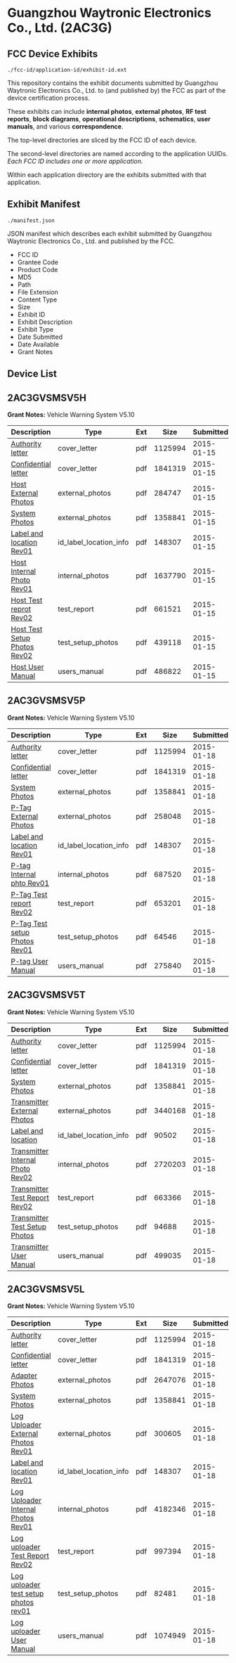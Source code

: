 # Guangzhou Waytronic Electronics Co., Ltd. (2AC3G)
## FCC Device Exhibits

```
./fcc-id/application-id/exhibit-id.ext
```

This repository contains the exhibit documents submitted by Guangzhou Waytronic Electronics Co., Ltd. to (and published by) the FCC as part of the device certification process.

These exhibits can include **internal photos**, **external photos**, **RF test reports**, **block diagrams**, **operational descriptions**, **schematics**, **user manuals**, and various **correspondence**.

The top-level directories are sliced by the FCC ID of each device.

The second-level directories are named according to the application UUIDs. *Each FCC ID includes one or more application.*

Within each application directory are the exhibits submitted with that application. 

## Exhibit Manifest

```
./manifest.json
```

JSON manifest which describes each exhibit submitted by Guangzhou Waytronic Electronics Co., Ltd. and published by the FCC.

- FCC ID
- Grantee Code
- Product Code
- MD5
- Path
- File Extension
- Content Type
- Size
- Exhibit ID
- Exhibit Description
- Exhibit Type
- Date Submitted
- Date Available
- Grant Notes

## Device List
## 2AC3GVSMSV5H
**Grant Notes:** Vehicle Warning System V5.10

| Description | Type | Ext | Size | Submitted | Available |
| ----------- | ---- | --- | ---- | --------- | --------- |
| [Authority letter](2AC3GVSMSV5H/e7d14d7e9b783437f8417e2293232daf/2500709.pdf) | cover_letter | pdf | 1125994 | 2015-01-15 | 2015-01-19 |
| [Confidential letter](2AC3GVSMSV5H/e7d14d7e9b783437f8417e2293232daf/2500710.pdf) | cover_letter | pdf | 1841319 | 2015-01-15 | 2015-01-19 |
| [Host External Photos](2AC3GVSMSV5H/e7d14d7e9b783437f8417e2293232daf/2500711.pdf) | external_photos | pdf | 284747 | 2015-01-15 | 2015-01-19 |
| [System Photos](2AC3GVSMSV5H/e7d14d7e9b783437f8417e2293232daf/2500712.pdf) | external_photos | pdf | 1358841 | 2015-01-15 | 2015-01-19 |
| [Label and location Rev01](2AC3GVSMSV5H/e7d14d7e9b783437f8417e2293232daf/2500714.pdf) | id_label_location_info | pdf | 148307 | 2015-01-15 | 2015-01-19 |
| [Host Internal Photo Rev01](2AC3GVSMSV5H/e7d14d7e9b783437f8417e2293232daf/2500713.pdf) | internal_photos | pdf | 1637790 | 2015-01-15 | 2015-01-19 |
| [Host Test reprot Rev02](2AC3GVSMSV5H/e7d14d7e9b783437f8417e2293232daf/2500717.pdf) | test_report | pdf | 661521 | 2015-01-15 | 2015-01-19 |
| [Host Test Setup Photos Rev02](2AC3GVSMSV5H/e7d14d7e9b783437f8417e2293232daf/2500732.pdf) | test_setup_photos | pdf | 439118 | 2015-01-15 | 2015-01-19 |
| [Host User Manual](2AC3GVSMSV5H/e7d14d7e9b783437f8417e2293232daf/2500733.pdf) | users_manual | pdf | 486822 | 2015-01-15 | 2015-01-19 |
## 2AC3GVSMSV5P
**Grant Notes:** Vehicle Warning System V5.10

| Description | Type | Ext | Size | Submitted | Available |
| ----------- | ---- | --- | ---- | --------- | --------- |
| [Authority letter](2AC3GVSMSV5P/cdbc001b88034d4145c39a63bc0cfebf/2500709.pdf) | cover_letter | pdf | 1125994 | 2015-01-18 | 2015-01-19 |
| [Confidential letter](2AC3GVSMSV5P/cdbc001b88034d4145c39a63bc0cfebf/2500710.pdf) | cover_letter | pdf | 1841319 | 2015-01-18 | 2015-01-19 |
| [System Photos](2AC3GVSMSV5P/cdbc001b88034d4145c39a63bc0cfebf/2500712.pdf) | external_photos | pdf | 1358841 | 2015-01-18 | 2015-01-19 |
| [P-Tag External Photos](2AC3GVSMSV5P/cdbc001b88034d4145c39a63bc0cfebf/2505085.pdf) | external_photos | pdf | 258048 | 2015-01-18 | 2015-01-19 |
| [Label and location Rev01](2AC3GVSMSV5P/cdbc001b88034d4145c39a63bc0cfebf/2500714.pdf) | id_label_location_info | pdf | 148307 | 2015-01-18 | 2015-01-19 |
| [P-tag Internal phto Rev01](2AC3GVSMSV5P/cdbc001b88034d4145c39a63bc0cfebf/2505086.pdf) | internal_photos | pdf | 687520 | 2015-01-18 | 2015-01-19 |
| [P-Tag Test report Rev02](2AC3GVSMSV5P/cdbc001b88034d4145c39a63bc0cfebf/2505090.pdf) | test_report | pdf | 653201 | 2015-01-18 | 2015-01-19 |
| [P-Tag Test setup Photos Rev01](2AC3GVSMSV5P/cdbc001b88034d4145c39a63bc0cfebf/2505091.pdf) | test_setup_photos | pdf | 64546 | 2015-01-18 | 2015-01-19 |
| [P-tag User Manual](2AC3GVSMSV5P/cdbc001b88034d4145c39a63bc0cfebf/2505092.pdf) | users_manual | pdf | 275840 | 2015-01-18 | 2015-01-19 |
## 2AC3GVSMSV5T
**Grant Notes:** Vehicle Warning System V5.10

| Description | Type | Ext | Size | Submitted | Available |
| ----------- | ---- | --- | ---- | --------- | --------- |
| [Authority letter](2AC3GVSMSV5T/bbee4168d511d71c681b23750c8d45dc/2500709.pdf) | cover_letter | pdf | 1125994 | 2015-01-18 | 2015-01-19 |
| [Confidential letter](2AC3GVSMSV5T/bbee4168d511d71c681b23750c8d45dc/2500710.pdf) | cover_letter | pdf | 1841319 | 2015-01-18 | 2015-01-19 |
| [System Photos](2AC3GVSMSV5T/bbee4168d511d71c681b23750c8d45dc/2500712.pdf) | external_photos | pdf | 1358841 | 2015-01-18 | 2015-01-19 |
| [Transmitter External Photos](2AC3GVSMSV5T/bbee4168d511d71c681b23750c8d45dc/2505069.pdf) | external_photos | pdf | 3440168 | 2015-01-18 | 2015-01-19 |
| [Label and location](2AC3GVSMSV5T/bbee4168d511d71c681b23750c8d45dc/2505071.pdf) | id_label_location_info | pdf | 90502 | 2015-01-18 | 2015-01-19 |
| [Transmitter Internal Photo Rev02](2AC3GVSMSV5T/bbee4168d511d71c681b23750c8d45dc/2505070.pdf) | internal_photos | pdf | 2720203 | 2015-01-18 | 2015-01-19 |
| [Transmitter Test Report Rev02](2AC3GVSMSV5T/bbee4168d511d71c681b23750c8d45dc/2505074.pdf) | test_report | pdf | 663366 | 2015-01-18 | 2015-01-19 |
| [Transmitter Test Setup Photos](2AC3GVSMSV5T/bbee4168d511d71c681b23750c8d45dc/2505075.pdf) | test_setup_photos | pdf | 94688 | 2015-01-18 | 2015-01-19 |
| [Transmitter User Manual](2AC3GVSMSV5T/bbee4168d511d71c681b23750c8d45dc/2505076.pdf) | users_manual | pdf | 499035 | 2015-01-18 | 2015-01-19 |
## 2AC3GVSMSV5L
**Grant Notes:** Vehicle Warning System V5.10

| Description | Type | Ext | Size | Submitted | Available |
| ----------- | ---- | --- | ---- | --------- | --------- |
| [Authority letter](2AC3GVSMSV5L/a6db1f4719199d23ed7ce026cd19d042/2500709.pdf) | cover_letter | pdf | 1125994 | 2015-01-18 | 2015-01-19 |
| [Confidential letter](2AC3GVSMSV5L/a6db1f4719199d23ed7ce026cd19d042/2500710.pdf) | cover_letter | pdf | 1841319 | 2015-01-18 | 2015-01-19 |
| [Adapter Photos](2AC3GVSMSV5L/a6db1f4719199d23ed7ce026cd19d042/2505093.pdf) | external_photos | pdf | 2647076 | 2015-01-18 | 2015-01-19 |
| [System Photos](2AC3GVSMSV5L/a6db1f4719199d23ed7ce026cd19d042/2500712.pdf) | external_photos | pdf | 1358841 | 2015-01-18 | 2015-01-19 |
| [Log Uploader External  Photos Rev01](2AC3GVSMSV5L/a6db1f4719199d23ed7ce026cd19d042/2505102.pdf) | external_photos | pdf | 300605 | 2015-01-18 | 2015-01-19 |
| [Label and location Rev01](2AC3GVSMSV5L/a6db1f4719199d23ed7ce026cd19d042/2500714.pdf) | id_label_location_info | pdf | 148307 | 2015-01-18 | 2015-01-19 |
| [Log Uploader Internal Photos Rev01](2AC3GVSMSV5L/a6db1f4719199d23ed7ce026cd19d042/2505103.pdf) | internal_photos | pdf | 4182346 | 2015-01-18 | 2015-01-19 |
| [Log uploader Test Report Rev02](2AC3GVSMSV5L/a6db1f4719199d23ed7ce026cd19d042/2505107.pdf) | test_report | pdf | 997394 | 2015-01-18 | 2015-01-19 |
| [Log uploader test setup photos rev01](2AC3GVSMSV5L/a6db1f4719199d23ed7ce026cd19d042/2505108.pdf) | test_setup_photos | pdf | 82481 | 2015-01-18 | 2015-01-19 |
| [Log uploader User Manual](2AC3GVSMSV5L/a6db1f4719199d23ed7ce026cd19d042/2505109.pdf) | users_manual | pdf | 1074949 | 2015-01-18 | 2015-01-19 |
